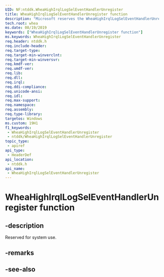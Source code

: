 ```yaml
---
UID: NF:ntddk.WheaHighIrqlLogSelEventHandlerUnregister
title: WheaHighIrqlLogSelEventHandlerUnregister function
description: "Microsoft reserves the WheaHighIrqlLogSelEventHandlerUnregister function for internal use only. Don't use this function in your code."
tech.root: whea
ms.date: 08/19/2019
keywords: ["WheaHighIrqlLogSelEventHandlerUnregister function"]
ms.keywords: WheaHighIrqlLogSelEventHandlerUnregister
req.header: ntddk.h
req.include-header: 
req.target-type: 
req.target-min-winverclnt: 
req.target-min-winversvr: 
req.kmdf-ver: 
req.umdf-ver: 
req.lib: 
req.dll: 
req.irql: 
req.ddi-compliance: 
req.unicode-ansi: 
req.idl: 
req.max-support: 
req.namespace: 
req.assembly: 
req.type-library: 
targetos: Windows
ms.custom: 19H1
f1_keywords:
 - WheaHighIrqlLogSelEventHandlerUnregister
 - ntddk/WheaHighIrqlLogSelEventHandlerUnregister
topic_type:
 - apiref
api_type:
 - HeaderDef
api_location:
 - ntddk.h
api_name:
 - WheaHighIrqlLogSelEventHandlerUnregister
---
```


# WheaHighIrqlLogSelEventHandlerUnregister function


## -description

Reserved for system use.

## -remarks

## -see-also

